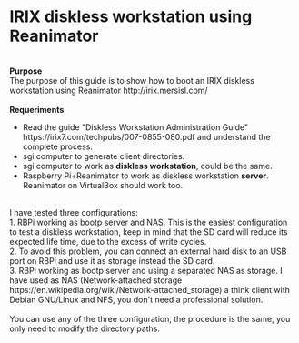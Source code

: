 # IRIX diskless workstation using Reanimator
<br>
<b>Purpose</b><br>
The purpose of this guide is to show how to boot an IRIX diskless workstation using Reanimator http://irix.mersisl.com/<br>
<br>
<b>Requeriments</b><br>
<ul>
  <li>Read the guide "Diskless Workstation Administration Guide" https://irix7.com/techpubs/007-0855-080.pdf and understand the complete process.</li>
  <li>sgi computer to generate client directories.</li>
  <li>sgi computer to work as <b>diskless workstation</b>, could be the same.</li>
  <li>Raspberry Pi+Reanimator to work as diskless workstation <b>server</b>. Reanimator on VirtualBox should work too.</li>
</ul>
<br>
I have tested three configurations:<br>
1. RBPi working as bootp server and NAS. This is the easiest configuration to test a diskless workstation, keep in mind that the SD card will reduce its expected life time, due to the excess of write cycles.<br>
2. To avoid this problem, you can connect an external hard disk to an USB port on RBPi and use it as storage instead the SD card.<br>
3. RBPi working as bootp server and using a separated NAS as storage. I have used as NAS (Network-attached storage https://en.wikipedia.org/wiki/Network-attached_storage) a think client with Debian GNU/Linux and NFS, you don't need a professional solution.<br>
<br>
You can use any of the three configuration, the procedure is the same, you only need to modify the directory paths.
